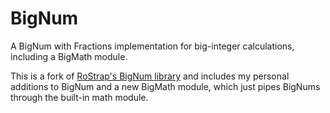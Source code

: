 # BigNum
A BigNum with Fractions implementation for big-integer calculations, including a BigMath module.

This is a fork of [RoStrap's BigNum library](https://github.com/RoStrap/Math) and includes my personal additions to BigNum and a new BigMath module, which just pipes BigNums through the built-in math module.
